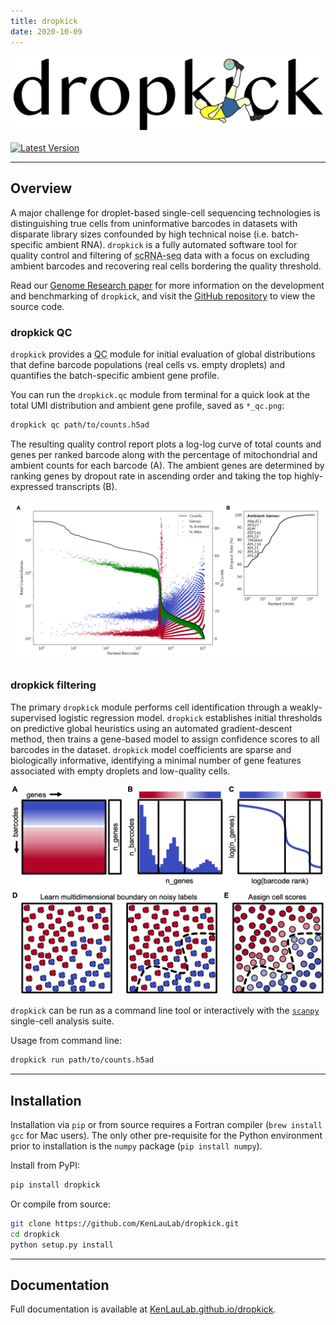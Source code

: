 ```yaml
---
title: dropkick
date: 2020-10-09
---
```


![Alt text](/assets/images/dropkick/dropkick_logo.png)

[![Latest Version][pypi-image]][pypi-url]

---

## Overview

A major challenge for droplet-based single-cell sequencing technologies is distinguishing true cells from uninformative barcodes in datasets with disparate library sizes confounded by high technical noise (i.e. batch-specific ambient RNA). `dropkick` is a fully automated software tool for quality control and filtering of <acronym title="single-cell RNA sequencing">scRNA-seq</acronym> data with a focus on excluding ambient barcodes and recovering real cells bordering the quality threshold.

Read our [Genome Research paper](https://doi.org/10.1101/gr.271908.120) for more information on the development and benchmarking of `dropkick`, and visit the [GitHub repository](https://github.com/KenLauLab/dropkick) to view the source code.

### dropkick QC

`dropkick` provides a <acronym title="quality control">QC</acronym> module for initial evaluation of global distributions that define barcode populations (real cells vs. empty droplets) and quantifies the batch-specific ambient gene profile.

You can run the `dropkick.qc` module from terminal for a quick look at the total UMI distribution and ambient gene profile, saved as `*_qc.png`:

```bash
dropkick qc path/to/counts.h5ad
```

The resulting quality control report plots a log-log curve of total counts and genes per ranked barcode along with the percentage of mitochondrial and ambient counts for each barcode (A). The ambient genes are determined by ranking genes by dropout rate in ascending order and taking the top highly-expressed transcripts (B).

![Alt text](/assets/images/dropkick/Heiser_Fig1.png)

### dropkick filtering

The primary `dropkick` module performs cell identification through a weakly-supervised logistic regression model. `dropkick` establishes initial thresholds on predictive global heuristics using an automated gradient-descent method, then trains a gene-based model to assign confidence scores to all barcodes in the dataset. `dropkick` model coefficients are sparse and biologically informative, identifying a minimal number of gene features associated with empty droplets and low-quality cells.

![Alt text](/assets/images/dropkick/Heiser_Fig2.png)

`dropkick` can be run as a command line tool or interactively with the [`scanpy`](https://icb-scanpy.readthedocs-hosted.com/en/stable/) single-cell analysis suite.

Usage from command line:

```bash
dropkick run path/to/counts.h5ad
```

---

## Installation

Installation via `pip` or from source requires a Fortran compiler (`brew install gcc` for Mac users). The only other pre-requisite for the Python environment prior to installation is the `numpy` package (`pip install numpy`).

Install from PyPI:

```bash
pip install dropkick
```

Or compile from source:

```bash
git clone https://github.com/KenLauLab/dropkick.git
cd dropkick
python setup.py install
```

---

## Documentation

Full documentation is available at [KenLauLab.github.io/dropkick](https://kenlaulab.github.io/dropkick/).

[pypi-image]: https://img.shields.io/pypi/v/dropkick
[pypi-url]: https://pypi.python.org/pypi/dropkick/
